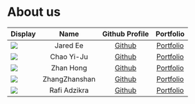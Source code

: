 # About us

Display | Name | Github Profile | Portfolio 
--------|:----:|:--------------:|:---------:
![](https://avatars.githubusercontent.com/u/88608796?s=400&v=4) | Jared Ee | [Github](https://github.com/jared-ee) | [Portfolio](docs/team/jared-ee.md)
![](https://via.placeholder.com/100.png?text=Photo) | Chao Yi-Ju | [Github](https://github.com/chao2048) | [Portfolio](docs/team/johndoe.md)
![](https://avatars.githubusercontent.com/u/65936691?v=4) | Zhan Hong | [Github](https://github.com/choongzhanhong) | [Portfolio](docs/team/zhanhong.md)
![](https://avatars.githubusercontent.com/u/89850821) | ZhangZhanshan | [Github](https://github.com/zzs-RedCocoon) | [Portfolio](docs/team/ZhangZhanshan.md)
![](https://avatars.githubusercontent.com/u/88608796?s=400&v=4) | Rafi Adzikra | [Github](https://github.com/adzikrafi) | [Portfolio](docs/team/rafiadzikra.md)
